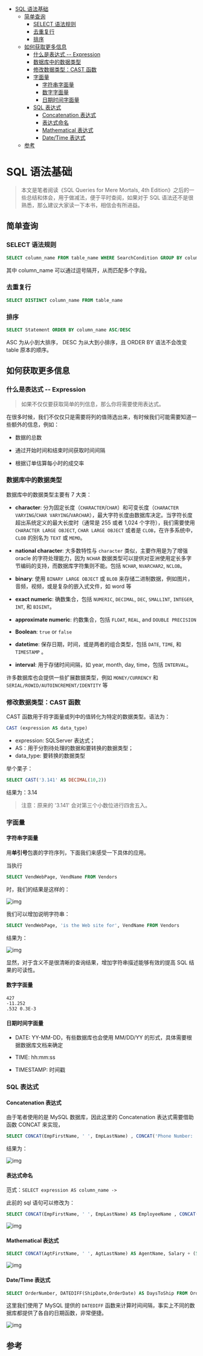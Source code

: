 <!-- TOC -->

- [SQL 语法基础](#sql-语法基础)
    - [简单查询](#简单查询)
        - [SELECT 语法规则](#select-语法规则)
        - [去重复行](#去重复行)
        - [排序](#排序)
    - [如何获取更多信息](#如何获取更多信息)
        - [什么是表达式 -- Expression](#什么是表达式----expression)
        - [数据库中的数据类型](#数据库中的数据类型)
        - [修改数据类型：CAST 函数](#修改数据类型cast-函数)
        - [字面量](#字面量)
            - [字符串字面量](#字符串字面量)
            - [数字字面量](#数字字面量)
            - [日期时间字面量](#日期时间字面量)
        - [SQL 表达式](#sql-表达式)
            - [Concatenation 表达式](#concatenation-表达式)
            - [表达式命名](#表达式命名)
            - [Mathematical 表达式](#mathematical-表达式)
            - [Date/Time 表达式](#datetime-表达式)
    - [参考](#参考)

<!-- /TOC -->

# SQL 语法基础

> 本文是笔者阅读《SQL Queries for Mere Mortals, 4th Edition》之后的一些总结和体会，用于做减法，便于平时查阅，如果对于 SQL 语法还不是很熟悉，那么建议大家读一下本书，相信会有所进益。

## 简单查询

### SELECT 语法规则

```sql
SELECT column_name FROM table_name WHERE SearchCondition GROUP BY column_name HAVING SearchCondition
```

其中 column_name 可以通过逗号隔开，从而匹配多个字段。

### 去重复行

```sql
SELECT DISTINCT column_name FROM table_name
```

### 排序

```sql
SELECT Statement ORDER BY column_name ASC/DESC
```

ASC 为从小到大排序， DESC 为从大到小排序，且 ORDER BY 语法不会改变 table 原本的顺序。

## 如何获取更多信息

### 什么是表达式 -- Expression

> 如果不仅仅要获取简单的列信息，那么你将需要使用表达式。

在很多时候，我们不仅仅只是需要将列的值筛选出来，有时候我们可能需要知道一些额外的信息，例如：

- 数据的总数

- 通过开始时间和结束时间获取时间间隔

- 根据订单估算每小时的成交率

### 数据库中的数据类型

数据库中的数据类型主要有 7 大类：

- **character**: 分为固定长度（`CHARACTER`/`CHAR`）和可变长度（`CHARACTER VARYING`/`CHAR VARYING`/`VARCHAR`），最大字符长度由数据库决定。当字符长度超出系统定义的最大长度时（通常是 255 或者 1,024 个字符），我们需要使用 `CHARACTER LARGE OBJECT`,  `CHAR LARGE OBJECT` 或者是 `CLOB`，在许多系统中，`CLOB` 的别名为 `TEXT` 或 `MEMO`。

- **national character**: 大多数特性与 `character` 类似，主要作用是为了增强 oracle 的字符处理能力，因为 `NCHAR` 数据类型可以提供对亚洲使用定长多字节编码的支持，而数据库字符集则不能。包括 `NCHAR`, `NVARCHAR2`, `NCLOB`。

- **binary**: 使用 `BINARY LARGE OBJECT` 或 `BLOB` 来存储二进制数据，例如图片，音频，视频，或是复杂的嵌入式文件，如 word 等

- **exact numeric**: 确数集合，包括 `NUMERIC`, `DECIMAL`, `DEC`, `SMALLINT`, `INTEGER`, `INT`, 和 `BIGINT`。

- **approximate numeric**: 约数集合，包括 `FLOAT`, `REAL`, and `DOUBLE PRECISION`

- **Boolean**: `true` or `false`

- **datetime**: 保存日期，时间，或是两者的组合类型，包括 `DATE`, `TIME`, 和 `TIMESTAMP` 。

- **interval**: 用于存储时间间隔，如 year, month, day, time，包括 `INTERVAL`。

许多数据库也会提供一些扩展数据类型，例如 `MONEY/CURRENCY` 和 `SERIAL/ROWID/AUTOINCREMENT/IDENTITY` 等

### 修改数据类型：CAST 函数

CAST 函数用于将字面量或列中的值转化为特定的数据类型。语法为：

```sql
CAST (expression AS data_type)
```

- expression: SQLServer 表达式；
- AS：用于分割待处理的数据和要转换的数据类型；
- data_type: 要转换的数据类型

举个栗子：

```sql
SELECT CAST('3.141' AS DECIMAL(10,2))
```

结果为：3.14
> 注意：原来的 '3.141' 会对第三个小数位进行四舍五入。

### 字面量

#### 字符串字面量

用**单引号**包裹的字符序列，下面我们来感受一下具体的应用。

当执行

```sql
SELECT VendWebPage, VendName FROM Vendors
```

时，我们的结果是这样的：

![img](./assets/sql1.jpg)

我们可以增加说明字符串：

```sql
SELECT VendWebPage, 'is the Web site for', VendName FROM Vendors
```

结果为：

![img](./assets/sql2.jpg)

显然，对于含义不是很清晰的查询结果，增加字符串描述能够有效的提高 SQL 结果的可读性。

#### 数字字面量

```
427
-11.252
.532 0.3E-3
```

#### 日期时间字面量

- DATE: YY-MM-DD，有些数据库也会使用 MM/DD/YY 的形式，具体需要根据数据库文档来确定

- TIME: hh:mm:ss

- TIMESTAMP: 时间戳

### SQL 表达式

#### Concatenation 表达式

由于笔者使用的是 MySQL 数据库，因此这里的 Concatenation 表达式需要借助函数 CONCAT 来实现，

```sql
SELECT CONCAT(EmpFirstName, ' ', EmpLastName) , CONCAT('Phone Number: ', EmpPhoneNumber) FROM Employees
```

结果为：

![img](./assets/sql3.jpg)

#### 表达式命名

范式：`SELECT expression AS column_name ->`

此前的 sql 语句可以修改为：

```sql
SELECT CONCAT(EmpFirstName, ' ', EmpLastName) AS EmployeeName , CONCAT('Phone Number: ', EmpPhoneNumber) AS EmpPhoneNumber FROM Employees
```

![img](./assets/sql4.jpg)

#### Mathematical 表达式

```sql
SELECT CONCAT(AgtFirstName, ' ', AgtLastName) AS AgentName, Salary + (50000 * CommissionRate)  AS ProjectedIncome FROM Agents
```

![img](./assets/sql5.jpg)

#### Date/Time 表达式

```sql
SELECT OrderNumber, DATEDIFF(ShipDate,OrderDate) AS DaysToShip FROM Orders
```

这里我们使用了 MySQL 提供的 `DATEDIFF` 函数来计算时间间隔，事实上不同的数据库都提供了各自的日期函数，非常便捷。

![img](./assets/sql6.jpg)


## 参考
